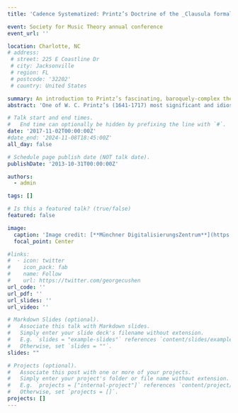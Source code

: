 ```yaml
---
title: 'Cadence Systematized: Printz’s Doctrine of the _Clausula formalis_'

event: Society for Music Theory annual conference
event_url: ''

location: Charlotte, NC
# address:
 # street: 225 E Coastline Dr
 # city: Jacksonville
 # region: FL
 # postcode: '32202'
 # country: United States

summary: An introduction to Printz’s fascinating, baroquely-complex theory of the cadence. 
abstract: 'One of W. C. Printz’s (1641-1717) most significant and idiosyncratic innovations is his naming and describing of an unprecedently large number of types of cadence, or _clausula formalis_. Equally noteworthy is the way in which these various categories are logically organized. In this paper I first demonstrate the dependence of the doctrine’s categorial organization on the influential pedagogical theories of Petrus Ramus. I then survey his seventeen categories of _clausula formalis_, showing that they comprise a rich diversity of cadence types, many of which would be unthinkingly disregarded by modern theoretical judgments. The significance of this wide variety of cadences, and its accompanying range of degrees of closure, becomes apparent when I consider them in combination with the treatise’s incipient theory of form.'

# Talk start and end times.
#   End time can optionally be hidden by prefixing the line with `#`.
date: '2017-11-02T00:00:00Z'
#date_end: '2024-11-08T18:45:00Z'
all_day: false

# Schedule page publish date (NOT talk date).
publishDate: '2013-10-31T00:00:00Z'

authors:
  - admin

tags: []

# Is this a featured talk? (true/false)
featured: false

image:
  caption: 'Image credit: [**Münchner DigitalisierungsZentrum**](https://www.digitale-sammlungen.de/en/view/bsb00045152)'
  focal_point: Center

#links:
#  - icon: twitter
#    icon_pack: fab
#    name: Follow
#    url: https://twitter.com/georgecushen
url_code: ''
url_pdf: ''
url_slides: ''
url_video: ''

# Markdown Slides (optional).
#   Associate this talk with Markdown slides.
#   Simply enter your slide deck's filename without extension.
#   E.g. `slides = "example-slides"` references `content/slides/example-slides.md`.
#   Otherwise, set `slides = ""`.
slides: ""

# Projects (optional).
#   Associate this post with one or more of your projects.
#   Simply enter your project's folder or file name without extension.
#   E.g. `projects = ["internal-project"]` references `content/project/deep-learning/index.md`.
#   Otherwise, set `projects = []`.
projects: []
---
```

